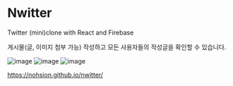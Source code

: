 # Nwitter

Twitter (mini)clone with React and Firebase

게시물(글, 이미지 첨부 가능) 작성하고 모든 사용자들의 작성글을 확인할 수 있습니다.

![image](https://user-images.githubusercontent.com/68843443/132097500-bab1824f-8da2-4529-8b26-1900048f183a.png)
![image](https://user-images.githubusercontent.com/68843443/132097529-8d64793c-74bb-41a7-be0d-0faffcc1fee6.png)
![image](https://user-images.githubusercontent.com/68843443/132097523-f40dfe73-da0c-4c7b-971f-07cfc2aa39e1.png)

https://nohsion.github.io/nwitter/
